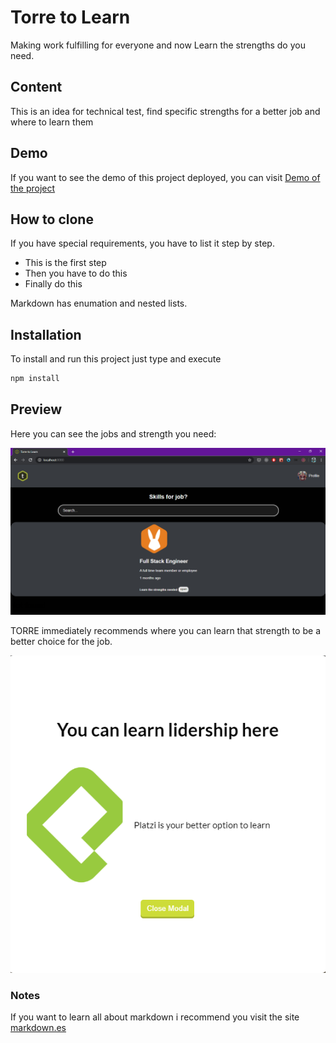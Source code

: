 # Torre to Learn
Making work fulfilling for everyone and now Learn the strengths do you need.

## Content
This is an idea for technical test, find specific strengths for a better job and where to learn them

## Demo
If you want to see the demo of this project deployed, you can visit [Demo of the project](https://torre-to-learn.herokuapp.com/)

## How to clone
If you have special requirements, you have to list it step by step.
* This is the first step
* Then you have to do this
* Finally do this

Markdown has enumation and nested lists.

## Installation
To install and run this project just type and execute
```bash
npm install
```
## Preview
Here you can see the jobs and strength you need:

![](/src/assets/static/demo-1.png)

TORRE immediately recommends where you can learn that strength to be a better choice for the job.

![](/src/assets/static/demo-2.png)

### Notes
If you want to learn all about markdown i recommend you visit the site [markdown.es](https://markdown.es/sintaxis-markdown/)
